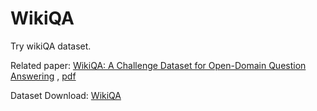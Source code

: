 #  WikiQA

Try wikiQA dataset.

Related paper: [WikiQA: A Challenge Dataset for Open-Domain Question Answering](https://www.microsoft.com/en-us/research/publication/wikiqa-a-challenge-dataset-for-open-domain-question-answering) , [pdf](https://www.microsoft.com/en-us/research/wp-content/uploads/2016/02/YangYihMeek_EMNLP-15_WikiQA.pdf)

Dataset Download: [WikiQA](https://www.microsoft.com/en-us/download/details.aspx?id=52419)


